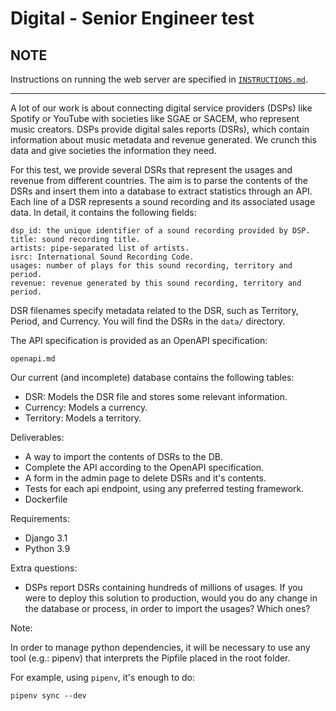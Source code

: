 # Digital - Senior Engineer test

## NOTE

Instructions on running the web server are specified in [`INSTRUCTIONS.md`](INSTRUCTIONS.md).

---

A lot of our work is about connecting digital service providers (DSPs) like 
Spotify or YouTube with societies like SGAE or SACEM, who represent music 
creators. DSPs provide digital sales reports (DSRs), which contain information 
about music metadata and revenue generated. We crunch this data and give 
societies the information they need.

For this test, we provide several DSRs that represent the usages and revenue 
from different countries. The aim is to parse the contents of the DSRs and 
insert them into a database to extract statistics through an API. Each line of 
a DSR represents a sound recording and its associated usage data. In detail, 
it contains the following fields:

    dsp_id: the unique identifier of a sound recording provided by DSP.
    title: sound recording title.
    artists: pipe-separated list of artists.
    isrc: International Sound Recording Code.
    usages: number of plays for this sound recording, territory and period.
    revenue: revenue generated by this sound recording, territory and period.

DSR filenames specify metadata related to the DSR, such as Territory, Period, 
and Currency. You will find the DSRs in the `data/` directory.

The API specification is provided as an OpenAPI specification:

    openapi.md

Our current (and incomplete) database contains the following tables:

* DSR: Models the DSR file and stores some relevant information.
* Currency: Models a currency.
* Territory: Models a territory.

Deliverables:

* A way to import the contents of DSRs to the DB.
* Complete the API according to the OpenAPI specification.
* A form in the admin page to delete DSRs and it's contents.
* Tests for each api endpoint, using any preferred testing framework.
* Dockerfile

Requirements:

* Django 3.1
* Python 3.9

Extra questions:

* DSPs report DSRs containing hundreds of millions of usages. If you were to 
  deploy this solution to production, would you do any change in the database 
  or process, in order to import the usages? Which ones?

Note:

In order to manage python dependencies, it will be necessary to use any tool 
(e.g.: pipenv) that interprets the Pipfile placed in the root folder.

For example, using `pipenv`, it's enough to do:

    pipenv sync --dev

